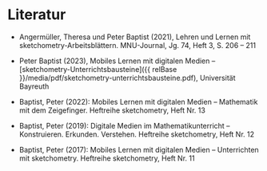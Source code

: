 # Literatur

- Angermüller, Theresa und Peter Baptist (2021), Lehren und Lernen mit sketchometry-Arbeitsblättern. MNU-Journal, Jg. 74, Heft 3, S. 206 – 211

- Peter Baptist (2023), Mobiles Lernen mit digitalen Medien – [sketchometry-Unterrichtsbausteine]({{ relBase }}/media/pdf/sketchometry-unterrichtsbausteine.pdf), Universität Bayreuth

-   Baptist, Peter (2022): Mobiles Lernen mit digitalen Medien – Mathematik mit dem Zeigefinger. Heftreihe sketchometry, Heft Nr. 13

- Baptist, Peter (2019): Digitale Medien im Mathematikunterricht – Konstruieren. Erkunden. Verstehen. Heftreihe sketchometry, Heft Nr. 12
- Baptist, Peter (2017): Mobiles Lernen mit digitalen Medien – Unterrichten mit sketchometry. Heftreihe sketchometry, Heft Nr. 11